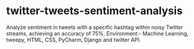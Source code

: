 # twitter-tweets-sentiment-analysis
Analyze sentiment in tweets with a specific hashtag within noisy Twitter streams, achieving an accuracy of 75%.  Environment:- Machine Learning, tweepy, HTML, CSS, PyCharm, Django and twitter API. 
